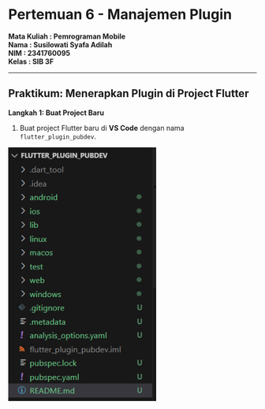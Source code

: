 # Pertemuan 6 - Manajemen Plugin

**Mata Kuliah : Pemrograman Mobile**  
**Nama        : Susilowati Syafa Adilah**  
**NIM         : 2341760095**  
**Kelas       : SIB 3F**  

---

## Praktikum: Menerapkan Plugin di Project Flutter

**Langkah 1: Buat Project Baru**
1. Buat project Flutter baru di **VS Code** dengan nama `flutter_plugin_pubdev`.

<img src="images/P1.1.png" alt="Praktikum 1" width="300"/>
